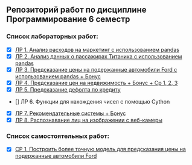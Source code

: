 ## Репозиторий работ по дисциплине Программирование 6 семестр

### Список лабораторных работ:
- [x] [ЛР 1. Анализ расходов на маркетинг с использованием pandas](https://github.com/Mytyai/3-course/tree/master/Prog-6/lab1)
- [x] [ЛР 2. Анализ данных о пассажирах Титаника с использованием pandas](https://github.com/Mytyai/3-course/tree/master/Prog-6/lab2)
- [x] [ЛР 3. Предсказание цены на подержанные автомобили Ford с использованием pandas + Бонус](https://github.com/Mytyai/3-course/tree/master/Prog-6/lab3)
- [x] [ЛР 4. Предсказание цен на недвижимость + Бонус + Ср 1, 2, 3](https://github.com/Mytyai/3-course/tree/master/Prog-6/lab4)
- [x] [ЛР 5. Предсказание дефолта по кредиту](https://github.com/Mytyai/3-course/tree/master/Prog-6/lab5)
- [] ЛР 6. Функции для нахождения чисел с помощью Cython
- [x] [ЛР 7. Рекомендательные системы + Бонус](https://github.com/Mytyai/3-course/tree/master/Prog-6/lab7)
- [x] [ЛР 8. Распознавание лиц на изображении с веб-камеры](https://github.com/Mytyai/3-course/tree/master/Prog-6/lab8)

### Список самостоятельных работ:
- [x] [СР 1. Построить более точную модель для предсказания цены на подержанные автомобили Ford](https://github.com/Mytyai/3-course/tree/master/Prog-6/sr1)

